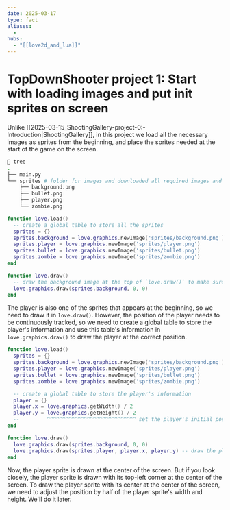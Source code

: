 ```yaml
---
date: 2025-03-17
type: fact
aliases:
  -
hubs:
  - "[[love2d_and_lua]]"
---
```


# TopDownShooter project 1: Start with loading images and put init sprites on screen

Unlike [[2025-03-15_ShootingGallery-project-0:-Introduction|ShootingGallery]], in this project we load all the necessary images as sprites from the beginning, and place the sprites needed at the start of the game on the screen.

```sh
 tree
.
├── main.py
└── sprites # folder for images and downloaded all required images and put them in this folder
    ├── background.png
    ├── bullet.png
    ├── player.png
    └── zombie.png
```

```lua
function love.load()
  -- create a global table to store all the sprites
  sprites = {}
  sprites.background = love.graphics.newImage('sprites/background.png')
  sprites.player = love.graphics.newImage('sprites/player.png')
  sprites.bullet = love.graphics.newImage('sprites/bullet.png')
  sprites.zombie = love.graphics.newImage('sprites/zombie.png')
end

function love.draw()
  -- draw the background image at the top of `love.draw()` to make sure it is drawn first
  love.graphics.draw(sprites.background, 0, 0)
end
```

The player is also one of the sprites that appears at the beginning, so we need to draw it in `love.draw()`. However, the position of the player needs to be continuously tracked, so we need to create a global table to store the player's information and use this table's information in `love.graphics.draw()` to draw the player at the correct position.

```lua
function love.load()
  sprites = {}
  sprites.background = love.graphics.newImage('sprites/background.png')
  sprites.player = love.graphics.newImage('sprites/player.png')
  sprites.bullet = love.graphics.newImage('sprites/bullet.png')
  sprites.zombie = love.graphics.newImage('sprites/zombie.png')

  -- create a global table to store the player's information
  player = {}
  player.x = love.graphics.getWidth() / 2
  player.y = love.graphics.getHeight() / 2
  --         ^^^^^^^^^^^^^^^^^^^^^^^^^^^^^ set the player's initial position to the center of the screen
end

function love.draw()
  love.graphics.draw(sprites.background, 0, 0)
  love.graphics.draw(sprites.player, player.x, player.y) -- draw the player with the information stored in the `player` table
end
```

Now, the player sprite is drawn at the center of the screen. But if you look closely, the player sprite is drawn with its top-left corner at the center of the screen. To draw the player sprite with its center at the center of the screen, we need to adjust the position by half of the player sprite's width and height. We'll do it later.


